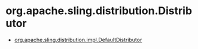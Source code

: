 # org.apache.sling.distribution.Distributor

 * [org.apache.sling.distribution.impl.DefaultDistributor](./org/apache/sling/distribution/impl/DefaultDistributor.md)
